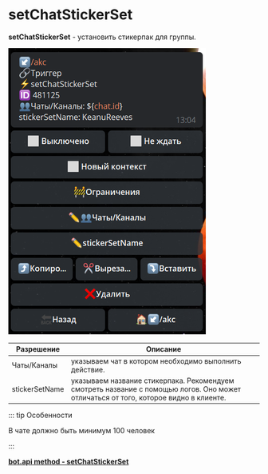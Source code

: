 # setChatStickerSet
**setChatStickerSet** - установить стикерпак для группы.

![](./1.png)

| Разрешение | Описание |
| --- | --- |
| Чаты/Каналы | указываем чат в котором необходимо выполнить действие. |
| stickerSetName | указываем название стикерпака. Рекомендуем смотреть название с помощью логов. Оно может отличаться от того, которое видно в клиенте. |





::: tip  Особенности

В чате должно быть минимум 100 человек

::: 

**[bot.api method - setChatStickerSet](https://core.telegram.org/bots/api#setchatstickerset)**







